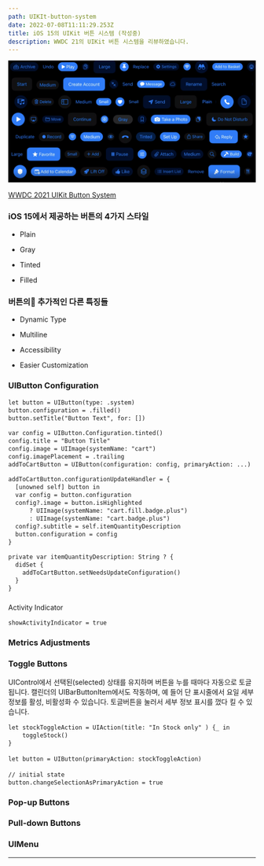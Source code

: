 ```yaml
---
path: UIKIt-button-system
date: 2022-07-08T11:11:29.253Z
title: iOS 15의 UIKit 버튼 시스템 (작성중)
description: WWDC 21의 UIKit 버튼 시스템을 리뷰하였습니다.
---
```



![버튼 이미지 ](../assets/screen-shot-2022-07-05-at-20.16.46.png)

[WWDC 2021 UIKit Button System](https://developer.apple.com/videos/play/wwdc2021/10064/)



### iOS 15에서 제공하는 버튼의 4가지 스타일

* Plain

* Gray

* Tinted

* Filled 


### 버튼의 추가적인 다른 특징들 

* Dynamic Type

* Multiline


* Accessibility

* Easier Customization 


### UIButton Configuration

```
let button = UIButton(type: .system)  
button.configuration = .filled()
button.setTitle("Button Text", for: [])

```



```
var config = UIButton.Configuration.tinted()
config.title = "Button Title"
config.image = UIImage(systemName: "cart")
config.imagePlacement = .trailing
addToCartButton = UIButton(configuration: config, primaryAction: ...)
```

```
addToCartButton.configurationUpdateHandler = {
  [unowned self] button in 
  var config = button.configuration
  config?.image = button.isHighlighted
      ? UIImage(systemName: "cart.fill.badge.plus")
      : UIImage(systemName: "cart.badge.plus")
  config?.subtitle = self.itemQuantityDescription
  button.configuration = config
}
```

```
private var itemQuantityDescription: String ? {
  didSet {
    addToCartButton.setNeedsUpdateConfiguration()
  }
}
```

###
Activity Indicator 

```
showActivityIndicator = true
```

### Metrics Adjustments



### Toggle Buttons
UIControl에서 선택된(selected) 상태를 유지하며 버튼을 누를 때마다 자동으로 토글됩니다. 캘린더의 UIBarButtonItem에서도 작동하며, 예 들어 단 표시줄에서 요일 세부 정보를 활성, 비활성화 수 있습니다. 토글버튼을 눌러서 세부 정보 표시를 껐다 킬 수 있습니다.

```
let stockToggleAction = UIAction(title: "In Stock only" ) {_ in 
    toggleStock()
}

let button = UIButton(primaryAction: stockToggleAction)

// initial state
button.changeSelectionAsPrimaryAction = true
```


### Pop-up Buttons


### Pull-down Buttons


### UIMenu
---











